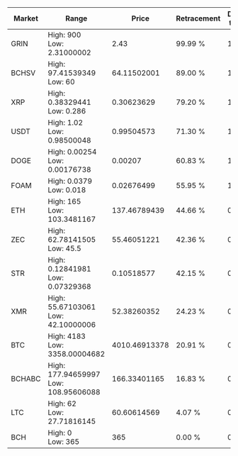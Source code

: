 | Market | Range | Price| Retracement | Doubles to 50% |
| --- | --- | --- | --- | --- |
| GRIN | High: 900<br />Low: 2.31000002 | 2.43 | 99.99 % | 185.66 |
| BCHSV | High: 97.41539349<br />Low: 60 | 64.11502001 | 89.00 % | 1.23 |
| XRP | High: 0.38329441<br />Low: 0.286 | 0.30623629 | 79.20 % | 1.09 |
| USDT | High: 1.02<br />Low: 0.98500048 | 0.99504573 | 71.30 % | 1.01 |
| DOGE | High: 0.00254<br />Low: 0.00176738 | 0.00207 | 60.83 % | 1.04 |
| FOAM | High: 0.0379<br />Low: 0.018 | 0.02676499 | 55.95 % | 1.04 |
| ETH | High: 165<br />Low: 103.3481167 | 137.46789439 | 44.66 % | 0.00 |
| ZEC | High: 62.78141505<br />Low: 45.5 | 55.46051221 | 42.36 % | 0.00 |
| STR | High: 0.12841981<br />Low: 0.07329368 | 0.10518577 | 42.15 % | 0.00 |
| XMR | High: 55.67103061<br />Low: 42.10000006 | 52.38260352 | 24.23 % | 0.00 |
| BTC | High: 4183<br />Low: 3358.00004682 | 4010.46913378 | 20.91 % | 0.00 |
| BCHABC | High: 177.94659997<br />Low: 108.95606088 | 166.33401165 | 16.83 % | 0.00 |
| LTC | High: 62<br />Low: 27.71816145 | 60.60614569 | 4.07 % | 0.00 |
| BCH | High: 0<br />Low: 365 | 365 | 0.00 % | 0.00 |
